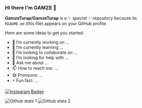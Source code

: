 ### Hi there I'm GAMZE 👋


**GamzeTurap/GamzeTurap** is a ✨ _special_ ✨ repository because its `README.md` (this file) appears on your GitHub profile.

Here are some ideas to get you started:

- 🔭 I’m currently working on ...
- 🌱 I’m currently learning ...
- 👯 I’m looking to collaborate on ...
- 🤔 I’m looking for help with ...
- 💬 Ask me about ...
- 📫 How to reach me: ...
- 😄 Pronouns: ...
- ⚡ Fun fact: ...




[![Instagram Badge](https://img.shields.io/badge/-Instagram-C13584?style=flat-quare&labelColor=C13584&logo=instagram&logoColor=white&link=link)](https://www.instagram.com/bardakikedi/?next=%2F) 


![Github stats 1](https://github-readme-stats.vercel.app/api?username=GamzeTurap&show_icons=true&theme=gradient) 
![Github stats 2](https://github-readme-stats.vercel.app/api?username=GamzeTurap&show_icons=true&theme=radical)

